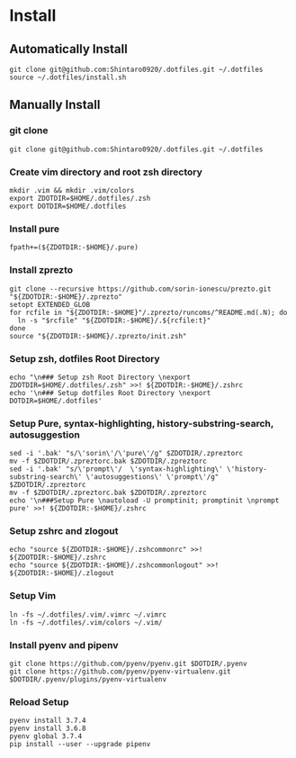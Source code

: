 # Install 
## Automatically Install
```
git clone git@github.com:Shintaro0920/.dotfiles.git ~/.dotfiles
source ~/.dotfiles/install.sh 
```
## Manually Install

### git clone 
```
git clone git@github.com:Shintaro0920/.dotfiles.git ~/.dotfiles
```
### Create vim directory and root zsh directory
```
mkdir .vim && mkdir .vim/colors
export ZDOTDIR=$HOME/.dotfiles/.zsh
export DOTDIR=$HOME/.dotfiles
```

### Install pure
``` git clone https://github.com/sindresorhus/pure.git "${ZDOTDIR:-$HOME}/.pure"
fpath+=(${ZDOTDIR:-$HOME}/.pure)
```

### Install zprezto
```
git clone --recursive https://github.com/sorin-ionescu/prezto.git "${ZDOTDIR:-$HOME}/.zprezto"
setopt EXTENDED_GLOB
for rcfile in "${ZDOTDIR:-$HOME}"/.zprezto/runcoms/^README.md(.N); do
  ln -s "$rcfile" "${ZDOTDIR:-$HOME}/.${rcfile:t}"
done
source "${ZDOTDIR:-$HOME}/.zprezto/init.zsh" 
```

### Setup zsh, dotfiles Root Directory 
```
echo "\n### Setup zsh Root Directory \nexport ZDOTDIR=$HOME/.dotfiles/.zsh" >>! ${ZDOTDIR:-$HOME}/.zshrc
echo '\n### Setup dotfiles Root Directory \nexport DOTDIR=$HOME/.dotfiles'
```

### Setup Pure, syntax-highlighting, history-substring-search, autosuggestion
```
sed -i '.bak' "s/\'sorin\'/\'pure\'/g" $ZDOTDIR/.zpreztorc
mv -f $ZDOTDIR/.zpreztorc.bak $ZDOTDIR/.zpreztorc
sed -i '.bak' "s/\'prompt\'/  \'syntax-highlighting\' \'history-substring-search\' \'autosuggestions\' \'prompt\'/g" $ZDOTDIR/.zpreztorc 
mv -f $ZDOTDIR/.zpreztorc.bak $ZDOTDIR/.zpreztorc 
echo '\n###Setup Pure \nautoload -U promptinit; promptinit \nprompt pure' >>! ${ZDOTDIR:-$HOME}/.zshrc
```

### Setup zshrc and zlogout
```
echo "source ${ZDOTDIR:-$HOME}/.zshcommonrc" >>! ${ZDOTDIR:-$HOME}/.zshrc
echo "source ${ZDOTDIR:-$HOME}/.zshcommonlogout" >>! ${ZDOTDIR:-$HOME}/.zlogout
```

### Setup Vim
```
ln -fs ~/.dotfiles/.vim/.vimrc ~/.vimrc
ln -fs ~/.dotfiles/.vim/colors ~/.vim/
```

### Install pyenv and pipenv
```
git clone https://github.com/pyenv/pyenv.git $DOTDIR/.pyenv
git clone https://github.com/pyenv/pyenv-virtualenv.git $DOTDIR/.pyenv/plugins/pyenv-virtualenv
```

### Reload Setup
```
pyenv install 3.7.4
pyenv install 3.6.8
pyenv global 3.7.4
pip install --user --upgrade pipenv
```


